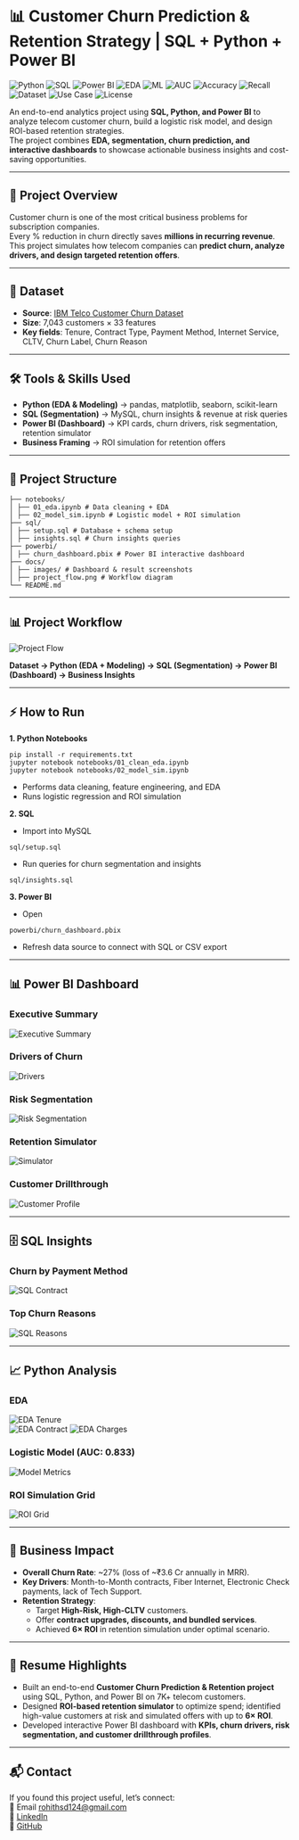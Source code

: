 # 📊 Customer Churn Prediction & Retention Strategy | SQL + Python + Power BI  

![Python](https://img.shields.io/badge/Python-3.9%2B-blue?logo=python&logoColor=white) ![SQL](https://img.shields.io/badge/SQL-MySQL-orange?logo=mysql&logoColor=white) ![Power BI](https://img.shields.io/badge/Power%20BI-Dashboard-yellow?logo=powerbi&logoColor=black)
![EDA](https://img.shields.io/badge/EDA-Pandas%20%7C%20Seaborn-green)
![ML](https://img.shields.io/badge/Model-Logistic%20Regression-lightgrey)
![AUC](https://img.shields.io/badge/AUC-0.833-success)
![Accuracy](https://img.shields.io/badge/Accuracy-79%25-brightgreen)
![Recall](https://img.shields.io/badge/Recall-68%25-yellowgreen)
![Dataset](https://img.shields.io/badge/Dataset-7K%20customers-blueviolet)
![Use Case](https://img.shields.io/badge/Use--Case-Customer%20Retention-red)
![License](https://img.shields.io/badge/License-MIT-lightblue)

An end-to-end analytics project using **SQL, Python, and Power BI** to analyze telecom customer churn, build a logistic risk model, and design ROI-based retention strategies.  
The project combines **EDA, segmentation, churn prediction, and interactive dashboards** to showcase actionable business insights and cost-saving opportunities.

---

## 📌 Project Overview
Customer churn is one of the most critical business problems for subscription companies.  
Every % reduction in churn directly saves **millions in recurring revenue**.  
This project simulates how telecom companies can **predict churn, analyze drivers, and design targeted retention offers**.

---

## 📂 Dataset
- **Source**: [IBM Telco Customer Churn Dataset](https://www.kaggle.com/datasets/yeanzc/telco-customer-churn-ibm-dataset)  
- **Size**: 7,043 customers × 33 features  
- **Key fields**: Tenure, Contract Type, Payment Method, Internet Service, CLTV, Churn Label, Churn Reason  

---

## 🛠 Tools & Skills Used
- **Python (EDA & Modeling)** → pandas, matplotlib, seaborn, scikit-learn  
- **SQL (Segmentation)** → MySQL, churn insights & revenue at risk queries  
- **Power BI (Dashboard)** → KPI cards, churn drivers, risk segmentation, retention simulator  
- **Business Framing** → ROI simulation for retention offers  

---

## 📒 Project Structure
```
├── notebooks/
│ ├── 01_eda.ipynb # Data cleaning + EDA
│ ├── 02_model_sim.ipynb # Logistic model + ROI simulation
├── sql/
│ ├── setup.sql # Database + schema setup
│ ├── insights.sql # Churn insights queries
├── powerbi/
│ ├── churn_dashboard.pbix # Power BI interactive dashboard
├── docs/
│ ├── images/ # Dashboard & result screenshots
│ ├── project_flow.png # Workflow diagram
└── README.md
```

---

## 📊 Project Workflow
![Project Flow](docs/project_flow.png)

**Dataset → Python (EDA + Modeling) → SQL (Segmentation) → Power BI (Dashboard) → Business Insights**

---

## ⚡ How to Run

**1. Python Notebooks**
```
pip install -r requirements.txt
jupyter notebook notebooks/01_clean_eda.ipynb
jupyter notebook notebooks/02_model_sim.ipynb
```
- Performs data cleaning, feature engineering, and EDA
- Runs logistic regression and ROI simulation

**2. SQL**
- Import into MySQL
```
sql/setup.sql
```
- Run queries for churn segmentation and insights
```
sql/insights.sql
```

**3. Power BI**
-   Open
```
powerbi/churn_dashboard.pbix
```
-   Refresh data source to connect with SQL or CSV export

---

## 📊 Power BI Dashboard

### Executive Summary
![Executive Summary](docs/images/dashboard_exec.png)

### Drivers of Churn
![Drivers](docs/images/dashboard_drivers.png)

### Risk Segmentation
![Risk Segmentation](docs/images/dashboard_risk.png)

### Retention Simulator
![Simulator](docs/images/dashboard_sim.png)

### Customer Drillthrough
![Customer Profile](docs/images/dashboard_customer.png)

---

## 🗄 SQL Insights

### Churn by Payment Method
![SQL Contract](docs/images/sql_payment.png)

### Top Churn Reasons
![SQL Reasons](docs/images/sql_reasons.png)



---

## 📈 Python Analysis

### EDA
![EDA Tenure](docs/images/eda_tenure.png)  
![EDA Contract](docs/images/eda_contract.png)
![EDA Charges](docs/images/eda_charges.png)

### Logistic Model (AUC: 0.833)
![Model Metrics](docs/images/model_metrics.png)

### ROI Simulation Grid
![ROI Grid](docs/images/roi_grid.png)

---

## 🔑 Business Impact
- **Overall Churn Rate**: ~27% (loss of ~₹3.6 Cr annually in MRR).  
- **Key Drivers**: Month-to-Month contracts, Fiber Internet, Electronic Check payments, lack of Tech Support.  
- **Retention Strategy**:  
  - Target **High-Risk, High-CLTV** customers.  
  - Offer **contract upgrades, discounts, and bundled services**.  
  - Achieved **6× ROI** in retention simulation under optimal scenario.  

---

## 📌 Resume Highlights
- Built an end-to-end **Customer Churn Prediction & Retention project** using SQL, Python, and Power BI on 7K+ telecom customers.  
- Designed **ROI-based retention simulator** to optimize spend; identified high-value customers at risk and simulated offers with up to **6× ROI**.  
- Developed interactive Power BI dashboard with **KPIs, churn drivers, risk segmentation, and customer drillthrough profiles**.  


---

## 📬 Contact
If you found this project useful, let’s connect:  
📧 Email rohithsd124@gmail.com  
💼 [LinkedIn](https://www.linkedin.com/in/rohith124)  
🐙 [GitHub](https://github.com/rds-124)

